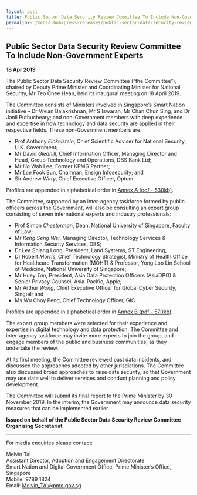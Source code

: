 ```yaml
---
layout: post
title: Public Sector Data Security Review Committee To Include Non-Government Experts
permalink: /media-hub/press-releases/public-sector-data-security-review-committee-to-include-non-government-experts
---
```

## Public Sector Data Security Review Committee To Include Non-Government Experts

**18 Apr 2019**

The Public Sector Data Security Review Committee (“the Committee”), chaired by Deputy Prime Minister and Coordinating Minister for National Security, Mr Teo Chee Hean, held its inaugural meeting on 18 April 2019.

The Committee consists of Ministers involved in Singapore’s Smart Nation initiative – Dr Vivian Balakrishnan, Mr S Iswaran, Mr Chan Chun Sing, and Dr Janil Puthucheary; and non-Government members with deep experience and expertise in how technology and data security are applied in their respective fields. These non-Government members are:

  * Prof Anthony *Finkelstein*, Chief Scientific Adviser for National Security, U.K. Government;
  * Mr David *Gledhill*, Chief Information Officer, Managing Director and Head, Group Technology and Operations, DBS Bank Ltd;
  * Mr *Ho* Wah Lee, Former KPMG Partner;
  * Mr *Lee* Fook Sun, Chairman, Ensign Infosecurity; and
  * Sir Andrew *Witty*, Chief Executive Officer, Optum.

Profiles are appended in alphabetical order in  [Annex A (pdf - 530kb)](/files/press-releases/2019/psdsrc-non-govt-members-annex-a.pdf).

The Committee, supported by an inter-agency taskforce formed by public officers across the Government, will also be consulting an expert group consisting of seven international experts and industry professionals:
  * Prof Simon *Chesterman*, Dean, National University of Singapore, Faculty of Law;
  * Mr *Keng Seng Wei*, Managing Director, Technology Services & Information Security Services, DBS; 
  * Dr *Lee* Shiang Long, President, Land Systems, ST Engineering;
  * Dr Robert *Morris*, Chief Technology Strategist, Ministry of Health Office for Healthcare Transformation (MOHT) & Professor, Yong Loo Lin School of Medicine, National University of Singapore;
  * Mr Huey *Tan*, President, Asia Data Protection Officers (AsiaDPO) & Senior Privacy Counsel, Asia-Pacific, Apple;
  * Mr Arthur *Wong*, Chief Executive Officer for Global Cyber Security, Singtel; and
  * Ms *Wu* Choy Peng, Chief Technology Officer, GIC.

Profiles are appended in alphabetical order in [Annex B (pdf - 570kb)](/files/press-releases/2019/psdsrc-public-officers-annex-b.pdf).

The expert group members were selected for their experience and expertise in digital technology and data protection. The Committee and inter-agency taskforce may invite more experts to join the group, and engage members of the public and business communities, as they undertake the review.

At its first meeting, the Committee reviewed past data incidents, and discussed the approaches adopted by other jurisdictions. The Committee also discussed broad approaches to raise data security, so that Government may use data well to deliver services and conduct planning and policy development.

The Committee will submit its final report to the Prime Minister by 30 November 2019. In the interim, the Government may announce data security measures that can be implemented earlier.

**Issued on behalf of the Public Sector Data Security Review Committee Organising Secretariat**

---

For media enquiries please contact:

Melvin Tai<br>
Assistant Director, Adoption and Engagement Directorate<br>
Smart Nation and Digital Government Office, Prime Minister’s Office, Singapore<br>
Mobile: 9789 1824<br>
Email: [Melvin_TAI@pmo.gov.sg](mailto:Melvin_TAI@pmo.gov.sg)